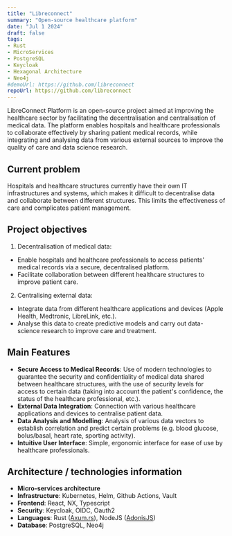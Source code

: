 ```yaml
---
title: "Libreconnect"
summary: "Open-source healthcare platform"
date: "Jul 1 2024"
draft: false
tags:
- Rust
- MicroServices
- PostgreSQL
- Keycloak
- Hexagonal Architecture
- Neo4j
#demoUrl: https://github.com/libreconnect
repoUrl: https://github.com/libreconnect
---
```


LibreConnect Platform is an open-source project aimed at improving the healthcare sector by facilitating the decentralisation and centralisation of medical data. The platform enables hospitals and healthcare professionals to collaborate effectively by sharing patient medical records, while integrating and analysing data from various external sources to improve the quality of care and data science research.

## Current problem
Hospitals and healthcare structures currently have their own IT infrastructures and systems, which makes it difficult to decentralise data and collaborate between different structures. This limits the effectiveness of care and complicates patient management.


## Project objectives

1. Decentralisation of medical data:
  - Enable hospitals and healthcare professionals to access patients' medical records via a secure, decentralised platform.
  - Facilitate collaboration between different healthcare structures to improve patient care.

2. Centralising external data:
  - Integrate data from different healthcare applications and devices (Apple Health, Medtronic, LibreLink, etc.).
  - Analyse this data to create predictive models and carry out data-science research to improve care and treatment.

## Main Features
- **Secure Access to Medical Records**: Use of modern technologies to guarantee the security and confidentiality of medical data shared between healthcare structures, with the use of security levels for access to certain data (taking into account the patient's confidence, the status of the healthcare professional, etc.).
- **External Data Integration**: Connection with various healthcare applications and devices to centralise patient data.
- **Data Analysis and Modelling**: Analysis of various data vectors to establish correlation and predict certain problems (e.g. blood glucose, bolus/basal, heart rate, sporting activity).
- **Intuitive User Interface**: Simple, ergonomic interface for ease of use by healthcare professionals.

## Architecture / technologies information
- **Micro-services architecture**
- **Infrastructure**: Kubernetes, Helm, Github Actions, Vault
- **Frontend**: React, NX, Typescript
- **Security**: Keycloak, OIDC, Oauth2
- **Languages**: Rust ([Axum.rs](https://docs.rs/axum/latest/axum/)), NodeJS ([AdonisJS](https://adonisjs.com/))
- **Database**: PostgreSQL, Neo4j